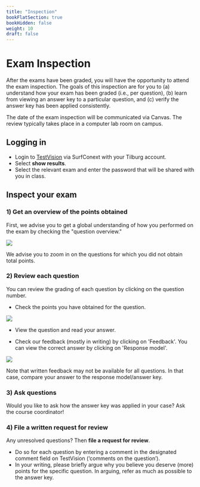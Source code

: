 ```yaml
---
title: "Inspection"
bookFlatSection: true
bookHidden: false
weight: 10
draft: false
---
```


# Exam Inspection

After the exams have been graded, you will have the opportunity to attend the exam inspection. The goals of this inspection are for you to (a) understand how your exam has been graded (i.e., per question), (b) learn from viewing an answer key to a particular question, and (c) verify the answer key has been applied consistently.

The date of the exam inspection will be communicated via Canvas. The review typically takes place in a computer lab room on campus.

## Logging in

- Login to [TestVision](https://tiu.nu/testvision) via SurfConext with your Tilburg account.
- Select __show results__.
- Select the relevant exam and enter the password that will be shared with you in class.

## Inspect your exam

### 1) Get an overview of the points obtained

First, we advise you to get a global understanding of how you performed on the exam by checking the "question overview."

![](../inspection1.png)

We advise you to zoom in on the questions for which you did not obtain total points.

### 2) Review each question

You can review the grading of each question by clicking on the question number.

- Check the points you have obtained for the question.

![](../points.png)

- View the question and read your answer.

- Check our feedback (mostly in writing) by clicking on 'Feedback'. You can view the correct answer by clicking on 'Response model'.

![](../feedback.png)

Note that written feedback may not be available for all questions. In that case, compare your answer to the response model/answer key.

### 3) Ask questions

Would you like to ask how the answer key was applied in your case? Ask the course coordinator!

### 4) File a written request for review

Any unresolved questions? Then __file a request for review__.

- Do so for each question by entering a comment in the designated comment field on TestVision (‘comments on the question’). 
- In your writing, please briefly argue why you believe you deserve (more) points for the specific question. In arguing, refer as much as possible to the answer key.



